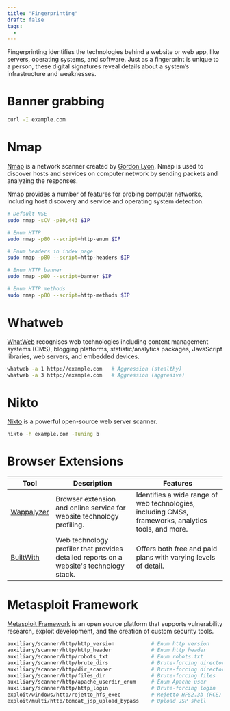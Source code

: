 ```yaml
---
title: "Fingerprinting"
draft: false
tags:
  - 
---
```

Fingerprinting identifies the technologies behind a website or web app, like servers, operating systems, and software. Just as a fingerprint is unique to a person, these digital signatures reveal details about a system’s infrastructure and weaknesses.

# Banner grabbing
```bash
curl -I example.com
```

# Nmap
[Nmap](https://nmap.org/) is a network scanner created by [Gordon Lyon](https://en.wikipedia.org/wiki/Gordon_Lyon). Nmap is used to discover hosts and services on computer network by sending packets and analyzing the responses.

Nmap provides a number of features for probing computer networks, including host discovery and service and operating system detection.

```bash
# Default NSE
sudo nmap -sCV -p80,443 $IP

# Enum HTTP
sudo nmap -p80 --script=http-enum $IP

# Enum headers in index page
sudo nmap -p80 --script=http-headers $IP

# Enum HTTP banner
sudo nmap -p80 --script=banner $IP

# Enum HTTP methods
sudo nmap -p80 --script=http-methods $IP
```

# Whatweb
[WhatWeb](https://github.com/urbanadventurer/WhatWeb) recognises web technologies including content management systems (CMS), blogging platforms, statistic/analytics packages, JavaScript libraries, web servers, and embedded devices.
```bash
whatweb -a 1 http://example.com   # Aggression (stealthy)
whatweb -a 3 http://example.com   # Aggression (aggresive)
```

# Nikto
[Nikto](https://github.com/sullo/nikto) is a powerful open-source web server scanner. 
```bash
nikto -h example.com -Tuning b
```

# Browser Extensions
|Tool|Description|Features|
|---|---|---|
|[Wappalyzer](https://www.wappalyzer.com/)|Browser extension and online service for website technology profiling.|Identifies a wide range of web technologies, including CMSs, frameworks, analytics tools, and more.|
|[BuiltWith](https://builtwith.com/toolbar)|Web technology profiler that provides detailed reports on a website's technology stack.|Offers both free and paid plans with varying levels of detail.|

# Metasploit Framework
[Metasploit Framework](https://github.com/rapid7/metasploit-framework) is an open source platform that supports vulnerability research, exploit development, and the creation of custom security tools.

```bash
auxiliary/scanner/http/http_version            # Enum http version
auxiliary/scanner/http/http_header             # Enum http header
auxiliary/scanner/http/robots_txt              # Enum robots.txt
auxiliary/scanner/http/brute_dirs              # Brute-forcing directories
auxiliary/scanner/http/dir_scanner             # Brute-forcing directories
auxiliary/scanner/http/files_dir               # Brute-forcing files
auxiliary/scanner/http/apache_userdir_enum     # Enum Apache user
auxiliary/scanner/http/http_login              # Brute-forcing login
exploit/windows/http/rejetto_hfs_exec          # Rejetto HFS2.3b (RCE)
exploit/multi/http/tomcat_jsp_upload_bypass    # Upload JSP shell
```

